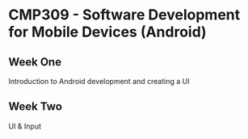 # CMP309 - Software Development for Mobile Devices (Android)

## Week One
Introduction to Android development and creating a UI

## Week Two
UI & Input
